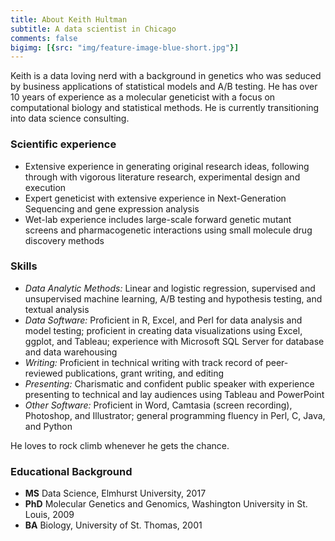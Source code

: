 ```yaml
---
title: About Keith Hultman
subtitle: A data scientist in Chicago 
comments: false
bigimg: [{src: "img/feature-image-blue-short.jpg"}]
---
```


Keith is a data loving nerd with a background in genetics who was seduced by business applications of statistical models and A/B testing. He has over 10 years of experience as a molecular geneticist with a focus on computational biology and statistical methods. He is currently transitioning into data science consulting.

### Scientific experience

* Extensive experience in generating original research ideas, following through with vigorous literature research, experimental design and execution
* Expert geneticist with extensive experience in Next-Generation Sequencing and gene expression analysis
* Wet-lab experience includes large-scale forward genetic mutant screens and pharmacogenetic interactions using small molecule drug discovery methods

### Skills

* *Data Analytic Methods:* Linear and logistic regression, supervised and unsupervised machine learning, A/B testing and hypothesis testing, and textual analysis
* *Data Software:* Proficient in R, Excel, and Perl for data analysis and model testing; proficient in creating data visualizations using Excel, ggplot, and Tableau; experience with Microsoft SQL Server for database and data warehousing 
* *Writing:* Proficient in technical writing with track record of peer-reviewed publications, grant writing, and editing
* *Presenting:* Charismatic and confident public speaker with experience presenting to technical and lay audiences using Tableau and PowerPoint
* *Other Software:* Proficient in Word, Camtasia (screen recording), Photoshop, and Illustrator; general programming fluency in Perl, C, Java, and Python

He loves to rock climb whenever he gets the chance. 

### Educational Background

* **MS** Data Science, Elmhurst University, 2017
* **PhD** Molecular Genetics and Genomics, Washington University in St. Louis, 2009
* **BA** Biology, University of St. Thomas, 2001
